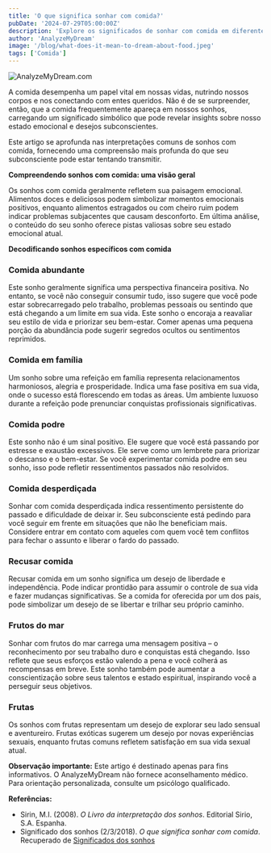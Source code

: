 ```yaml
---
title: 'O que significa sonhar com comida?'
pubDate: '2024-07-29T05:00:00Z'
description: 'Explore os significados de sonhar com comida em diferentes contextos e como esses sonhos refletem aspectos emocionais e psicológicos.'
author: 'AnalyzeMyDream'
image: '/blog/what-does-it-mean-to-dream-about-food.jpeg'
tags: ['Comida']
---
```


![AnalyzeMyDream.com](/blog/what-does-it-mean-to-dream-about-food.jpeg)


A comida desempenha um papel vital em nossas vidas, nutrindo nossos corpos e nos conectando com entes queridos. Não é de se surpreender, então, que a comida frequentemente apareça em nossos sonhos, carregando um significado simbólico que pode revelar insights sobre nosso estado emocional e desejos subconscientes. 

Este artigo se aprofunda nas interpretações comuns de sonhos com comida, fornecendo uma compreensão mais profunda do que seu subconsciente pode estar tentando transmitir.

**Compreendendo sonhos com comida: uma visão geral**

Os sonhos com comida geralmente refletem sua paisagem emocional. Alimentos doces e deliciosos podem simbolizar momentos emocionais positivos, enquanto alimentos estragados ou com cheiro ruim podem indicar problemas subjacentes que causam desconforto. Em última análise, o conteúdo do seu sonho oferece pistas valiosas sobre seu estado emocional atual.

**Decodificando sonhos específicos com comida**

### Comida abundante

Este sonho geralmente significa uma perspectiva financeira positiva. No entanto, se você não conseguir consumir tudo, isso sugere que você pode estar sobrecarregado pelo trabalho, problemas pessoais ou sentindo que está chegando a um limite em sua vida. Este sonho o encoraja a reavaliar seu estilo de vida e priorizar seu bem-estar. Comer apenas uma pequena porção da abundância pode sugerir segredos ocultos ou sentimentos reprimidos.

### Comida em família

Um sonho sobre uma refeição em família representa relacionamentos harmoniosos, alegria e prosperidade. Indica uma fase positiva em sua vida, onde o sucesso está florescendo em todas as áreas. Um ambiente luxuoso durante a refeição pode prenunciar conquistas profissionais significativas. 

### Comida podre

Este sonho não é um sinal positivo. Ele sugere que você está passando por estresse e exaustão excessivos. Ele serve como um lembrete para priorizar o descanso e o bem-estar. Se você experimentar comida podre em seu sonho, isso pode refletir ressentimentos passados ​​não resolvidos.

### Comida desperdiçada

Sonhar com comida desperdiçada indica ressentimento persistente do passado e dificuldade de deixar ir. Seu subconsciente está pedindo para você seguir em frente em situações que não lhe beneficiam mais. Considere entrar em contato com aqueles com quem você tem conflitos para fechar o assunto e liberar o fardo do passado. 

### Recusar comida

Recusar comida em um sonho significa um desejo de liberdade e independência. Pode indicar prontidão para assumir o controle de sua vida e fazer mudanças significativas. Se a comida for oferecida por um dos pais, pode simbolizar um desejo de se libertar e trilhar seu próprio caminho.

### Frutos do mar

Sonhar com frutos do mar carrega uma mensagem positiva – o reconhecimento por seu trabalho duro e conquistas está chegando. Isso reflete que seus esforços estão valendo a pena e você colherá as recompensas em breve. Este sonho também pode aumentar a conscientização sobre seus talentos e estado espiritual, inspirando você a perseguir seus objetivos.

### Frutas

Os sonhos com frutas representam um desejo de explorar seu lado sensual e aventureiro. Frutas exóticas sugerem um desejo por novas experiências sexuais, enquanto frutas comuns refletem satisfação em sua vida sexual atual.

**Observação importante:** Este artigo é destinado apenas para fins informativos. O AnalyzeMyDream não fornece aconselhamento médico. Para orientação personalizada, consulte um psicólogo qualificado.

**Referências:**

* Sirin, M.I. (2008). *O Livro da interpretação dos sonhos*. Editorial Sirio, S.A. Espanha. 
* Significado dos sonhos (2/3/2018). *O que significa sonhar com comida*. Recuperado de [Significados dos sonhos](https://www.significadossuenos.com/sonar-con-comida/)